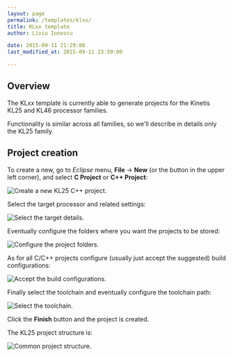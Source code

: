```yaml
---
layout: page
permalink: /templates/klxx/
title: KLxx template
author: Liviu Ionescu

date: 2015-09-11 21:29:00
last_modified_at: 2015-09-11 23:59:00

---
```


## Overview

The KLxx template is currently able to generate projects for the Kinetis KL25 and KL46 processor families.

Functionality is similar across all families, so we'll describe in details only the KL25 family.

## Project creation

To create a new, go to *Eclipse* menu, **File** → **New** (or the button in the upper left corner), and select **C Project** or **C++ Project**:

![Create a new KL25 C++ project.](http://gnuarmeclipse.livius.net/blog/wp-content/uploads/2014/02/KL25NewProject.png)

Select the target processor and related settings:

![Select the target details.](http://gnuarmeclipse.livius.net/blog/wp-content/uploads/2014/02/KL25TargetSelection.png)

Eventually configure the folders where you want the projects to be stored:

![Configure the project folders.](http://gnuarmeclipse.livius.net/blog/wp-content/uploads/2014/02/KL25Folders.png)

As for all C/C++ projects configure (usually just accept the suggested) build configurations:

![Accept the build configurations.](http://gnuarmeclipse.livius.net/blog/wp-content/uploads/2014/02/KL25Configs.png)

Finally select the toolchain and eventually configure the toolchain path:

![Select the toolchain.](http://gnuarmeclipse.livius.net/blog/wp-content/uploads/2014/02/KL25Toolchain.png)

Click the **Finish** button and the project is created.

The KL25 project structure is:

![Common project structure.](http://gnuarmeclipse.livius.net/blog/wp-content/uploads/2014/02/TemplateProjectStructure.png)



